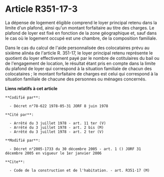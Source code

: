 # Article R351-17-3

La dépense de logement éligible comprend le loyer principal retenu dans la limite d'un plafond, ainsi qu'un montant
forfaitaire au titre des charges. Le plafond de loyer est fixé en fonction de la zone géographique et, sauf dans le cas où le
logement occupé est une chambre, de la composition familiale.

Dans le cas du calcul de l'aide personnalisée des colocataires prévu au sixième alinéa de l'article R. 351-17, le loyer
principal retenu représente le quotient du loyer effectivement payé par le nombre de cotitulaires du bail ou de l'engagement
de location, le résultat étant pris en compte dans la limite du plafond de loyer qui correspond à la situation familiale de
chacun des colocataires ; le montant forfaitaire de charges est celui qui correspond à la situation familiale de chacune des
personnes ou ménages concernés.

**Liens relatifs à cet article**

	**Codifié par**:

	  - Décret n°78-622 1978-05-31 JORF 8 juin 1978

	**Cité par**:

	  - Arrêté du 3 juillet 1978 - art. 11 ter (V)
	  - Arrêté du 3 juillet 1978 - art. 2 bis (M)
	  - Arrêté du 3 juillet 1978 - art. 2 ter (V)

	**Modifié par**:

	  - Décret n°2005-1733 du 30 décembre 2005 - art. 1 () JORF 31 décembre 2005 en vigueur le 1er janvier 2006

	**Cite**:

	  - Code de la construction et de l'habitation. - art. R351-17 (M)
